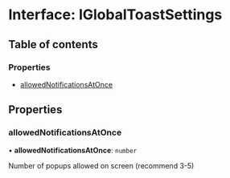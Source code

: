 # Interface: IGlobalToastSettings

## Table of contents

### Properties

- [allowedNotificationsAtOnce](#/documentation/interface-IGlobalToastSettings#allowednotificationsatonce)

## Properties

### allowedNotificationsAtOnce

• **allowedNotificationsAtOnce**: `number`

Number of popups allowed on screen (recommend 3-5)
